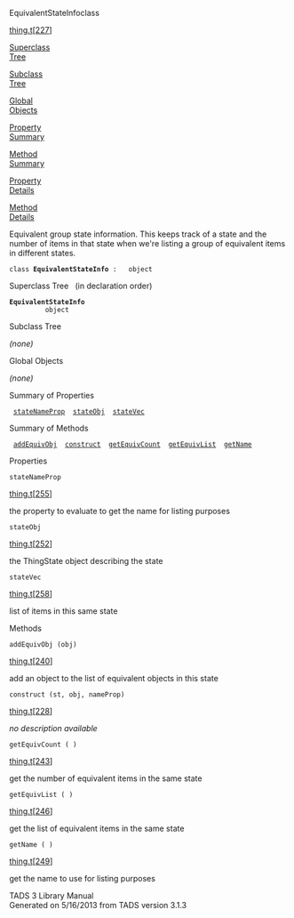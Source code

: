 <span class="title">EquivalentStateInfo</span><span class="type">class</span>

[thing.t](../file/thing.t.html)\[[227](../source/thing.t.html#227)\]

[Superclass  
Tree](#_SuperClassTree_)

[Subclass  
Tree](#_SubClassTree_)

[Global  
Objects](#_ObjectSummary_)

[Property  
Summary](#_PropSummary_)

[Method  
Summary](#_MethodSummary_)

[Property  
Details](#_Properties_)

[Method  
Details](#_Methods_)

<div class="fdesc">

Equivalent group state information. This keeps track of a state and the
number of items in that state when we're listing a group of equivalent
items in different states.

`class `**`EquivalentStateInfo`**` :   object`

</div>

<span id="_SuperClassTree_"></span>

<div class="mjhd">

<span class="hdln">Superclass Tree</span>   (in declaration order)

</div>

**`EquivalentStateInfo`**  
`         object`  
<span id="_SubClassTree_"></span>

<div class="mjhd">

<span class="hdln">Subclass Tree</span>  

</div>

*(none)* <span id="_ObjectSummary_"></span>

<div class="mjhd">

<span class="hdln">Global Objects</span>  

</div>

*(none)* <span id="_PropSummary_"></span>

<div class="mjhd">

<span class="hdln">Summary of Properties</span>  

</div>

` `[`stateNameProp`](#stateNameProp)`  `[`stateObj`](#stateObj)`  `[`stateVec`](#stateVec)`  `

<span id="_MethodSummary_"></span>

<div class="mjhd">

<span class="hdln">Summary of Methods</span>  

</div>

` `[`addEquivObj`](#addEquivObj)`  `[`construct`](#construct)`  `[`getEquivCount`](#getEquivCount)`  `[`getEquivList`](#getEquivList)`  `[`getName`](#getName)`  `

<span id="_Properties_"></span>

<div class="mjhd">

<span class="hdln">Properties</span>  

</div>

<span id="stateNameProp"></span>

`stateNameProp`

[thing.t](../file/thing.t.html)\[[255](../source/thing.t.html#255)\]

<div class="desc">

the property to evaluate to get the name for listing purposes

</div>

<span id="stateObj"></span>

`stateObj`

[thing.t](../file/thing.t.html)\[[252](../source/thing.t.html#252)\]

<div class="desc">

the ThingState object describing the state

</div>

<span id="stateVec"></span>

`stateVec`

[thing.t](../file/thing.t.html)\[[258](../source/thing.t.html#258)\]

<div class="desc">

list of items in this same state

</div>

<span id="_Methods_"></span>

<div class="mjhd">

<span class="hdln">Methods</span>  

</div>

<span id="addEquivObj"></span>

`addEquivObj (obj)`

[thing.t](../file/thing.t.html)\[[240](../source/thing.t.html#240)\]

<div class="desc">

add an object to the list of equivalent objects in this state

</div>

<span id="construct"></span>

`construct (st, obj, nameProp)`

[thing.t](../file/thing.t.html)\[[228](../source/thing.t.html#228)\]

<div class="desc">

*no description available*

</div>

<span id="getEquivCount"></span>

`getEquivCount ( )`

[thing.t](../file/thing.t.html)\[[243](../source/thing.t.html#243)\]

<div class="desc">

get the number of equivalent items in the same state

</div>

<span id="getEquivList"></span>

`getEquivList ( )`

[thing.t](../file/thing.t.html)\[[246](../source/thing.t.html#246)\]

<div class="desc">

get the list of equivalent items in the same state

</div>

<span id="getName"></span>

`getName ( )`

[thing.t](../file/thing.t.html)\[[249](../source/thing.t.html#249)\]

<div class="desc">

get the name to use for listing purposes

</div>

<div class="ftr">

TADS 3 Library Manual  
Generated on 5/16/2013 from TADS version 3.1.3

</div>
